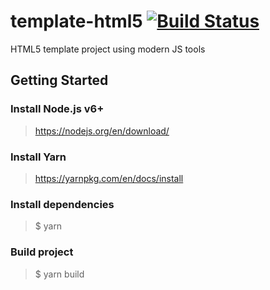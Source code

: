 template-html5 [![Build Status](https://travis-ci.org/vpmedia/template-html5.svg)](https://travis-ci.org/vpmedia/template-html5)
==============

HTML5 template project using modern JS tools

## Getting Started

### Install Node.js v6+

> https://nodejs.org/en/download/

### Install Yarn

> https://yarnpkg.com/en/docs/install

### Install dependencies

> $ yarn

### Build project

> $ yarn build
